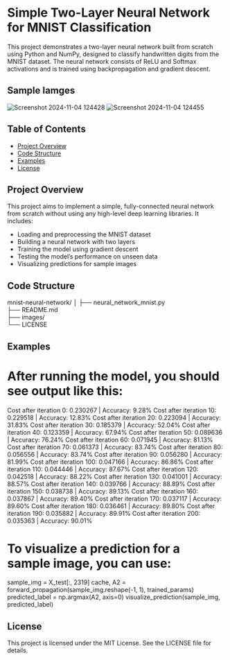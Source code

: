 # Simple Two-Layer Neural Network for MNIST Classification

This project demonstrates a two-layer neural network built from scratch using Python and NumPy, designed to classify handwritten digits from the MNIST dataset. The neural network consists of ReLU and Softmax activations and is trained using backpropagation and gradient descent.

## Sample Iamges

![Screenshot 2024-11-04 124428](https://github.com/user-attachments/assets/1e84594d-d1c0-4399-9eb5-712ed470ba70) ![Screenshot 2024-11-04 124455](https://github.com/user-attachments/assets/925232de-72d4-4712-a140-e8aa41ecfcbe)


## Table of Contents

- [Project Overview](#project-overview)
- [Code Structure](#code-structure)
- [Examples](#examples)
- [License](#license)

## Project Overview

This project aims to implement a simple, fully-connected neural network from scratch without using any high-level deep learning libraries. It includes:
- Loading and preprocessing the MNIST dataset
- Building a neural network with two layers
- Training the model using gradient descent
- Testing the model’s performance on unseen data
- Visualizing predictions for sample images

## Code Structure

mnist-neural-network/
│
├── neural_network_mnist.py  
├── README.md                
├── images/                  
└── LICENSE                  

## Examples

# After running the model, you should see output like this:

  Cost after iteration 0: 0.230267 | Accuracy: 9.28%
  Cost after iteration 10: 0.229518 | Accuracy: 12.83%
  Cost after iteration 20: 0.223094 | Accuracy: 31.83%
  Cost after iteration 30: 0.185379 | Accuracy: 52.04%
  Cost after iteration 40: 0.123359 | Accuracy: 67.94%
  Cost after iteration 50: 0.089636 | Accuracy: 76.24%
  Cost after iteration 60: 0.071945 | Accuracy: 81.13%
  Cost after iteration 70: 0.061373 | Accuracy: 83.74%
  Cost after iteration 80: 0.056556 | Accuracy: 83.74%
  Cost after iteration 90: 0.056280 | Accuracy: 81.99%
  Cost after iteration 100: 0.047166 | Accuracy: 86.86%
  Cost after iteration 110: 0.044446 | Accuracy: 87.67%
  Cost after iteration 120: 0.042518 | Accuracy: 88.22%
  Cost after iteration 130: 0.041001 | Accuracy: 88.57%
  Cost after iteration 140: 0.039766 | Accuracy: 88.89%
  Cost after iteration 150: 0.038738 | Accuracy: 89.13%
  Cost after iteration 160: 0.037867 | Accuracy: 89.40%
  Cost after iteration 170: 0.037117 | Accuracy: 89.60%
  Cost after iteration 180: 0.036461 | Accuracy: 89.80%
  Cost after iteration 190: 0.035882 | Accuracy: 89.91%
  Cost after iteration 200: 0.035363 | Accuracy: 90.01%

# To visualize a prediction for a sample image, you can use:

  sample_img = X_test[:, 2319]
  cache, A2 = forward_propagation(sample_img.reshape(-1, 1), trained_params)
  predicted_label = np.argmax(A2, axis=0)
  visualize_prediction(sample_img, predicted_label)


## License 

This project is licensed under the MIT License. See the LICENSE file for details.


